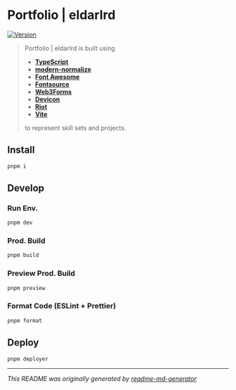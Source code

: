 # Portfolio | eldarlrd
[![Version](https://img.shields.io/badge/dynamic/json?url=https://raw.githubusercontent.com/eldarlrd/portfolio/main/package.json&query=version&logo=git-extensions&label=version&labelColor=475569&color=0284c7)](https://github.com/eldarlrd/portfolio/blob/main/package.json)

> Portfolio | eldarlrd is built using
> - **[TypeScript](https://typescriptlang.org)**
> - **[modern-normalize](https://github.com/sindresorhus/modern-normalize)**
> - **[Font Awesome](https://fontawesome.com)**
> - **[Fontsource](https://fontsource.org)**
> - **[Web3Forms](https://web3forms.com)**
> - **[Devicon](https://devicon.dev)**
> - **[Riot](https://riot.js.org)**
> - **[Vite](https://vitejs.dev)**
>
> to represent skill sets and projects.

## Install
```sh
pnpm i
```
## Develop
### Run Env.
```sh
pnpm dev
```
### Prod. Build
```sh
pnpm build
```
### Preview Prod. Build
```sh
pnpm preview
```
### Format Code (ESLint + Prettier)
```sh
pnpm format
```
## Deploy
```sh
pnpm deployer
```
***
*This README was originally generated by [readme-md-generator](https://github.com/kefranabg/readme-md-generator)*